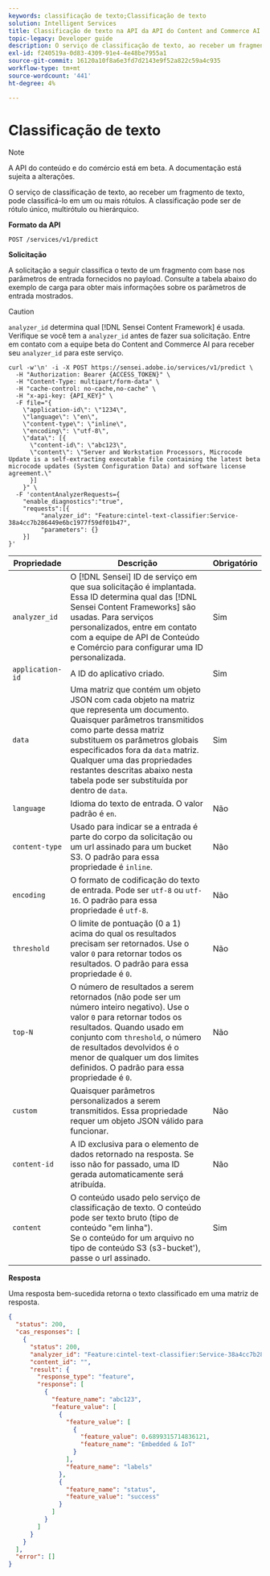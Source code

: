 ```yaml
---
keywords: classificação de texto;Classificação de texto
solution: Intelligent Services
title: Classificação de texto na API da API do Content and Commerce AI
topic-legacy: Developer guide
description: O serviço de classificação de texto, ao receber um fragmento de texto, pode classificá-lo em um ou mais rótulos. A classificação pode ser de rótulo único, multirótulo ou hierárquico.
exl-id: f240519a-0d83-4309-91e4-4e48be7955a1
source-git-commit: 16120a10f8a6e3fd7d2143e9f52a822c59a4c935
workflow-type: tm+mt
source-wordcount: '441'
ht-degree: 4%

---
```


# Classificação de texto

>[!NOTE]
>
>A API do conteúdo e do comércio está em beta. A documentação está sujeita a alterações.

O serviço de classificação de texto, ao receber um fragmento de texto, pode classificá-lo em um ou mais rótulos. A classificação pode ser de rótulo único, multirótulo ou hierárquico.

**Formato da API**

```http
POST /services/v1/predict
```

**Solicitação**

A solicitação a seguir classifica o texto de um fragmento com base nos parâmetros de entrada fornecidos no payload. Consulte a tabela abaixo do exemplo de carga para obter mais informações sobre os parâmetros de entrada mostrados.

>[!CAUTION]
>
>`analyzer_id` determina qual [!DNL Sensei Content Framework] é usada. Verifique se você tem a `analyzer_id` antes de fazer sua solicitação. Entre em contato com a equipe beta do Content and Commerce AI para receber seu `analyzer_id` para este serviço.

```SHELL
curl -w'\n' -i -X POST https://sensei.adobe.io/services/v1/predict \
  -H "Authorization: Bearer {ACCESS_TOKEN}" \
  -H "Content-Type: multipart/form-data" \
  -H "cache-control: no-cache,no-cache" \
  -H "x-api-key: {API_KEY}" \
  -F file="{
    \"application-id\": \"1234\", 
    \"language\": \"en\", 
    \"content-type\": \"inline\", 
    \"encoding\": \"utf-8\", 
    \"data\": [{
      \"content-id\": \"abc123\", 
      \"content\": \"Server and Workstation Processors, Microcode Update is a self-extracting executable file containing the latest beta microcode updates (System Configuration Data) and software license agreement.\"
      }]
    }" \
  -F 'contentAnalyzerRequests={
    "enable_diagnostics":"true",
    "requests":[{
         "analyzer_id": "Feature:cintel-text-classifier:Service-38a4cc7b286449e6bc1977f59df01b47",
         "parameters": {}
    }]
}'
```

| Propriedade | Descrição | Obrigatório |
| --- | --- | --- |
| `analyzer_id` | O [!DNL Sensei] ID de serviço em que sua solicitação é implantada. Essa ID determina qual das [!DNL Sensei Content Frameworks] são usadas. Para serviços personalizados, entre em contato com a equipe de API de Conteúdo e Comércio para configurar uma ID personalizada. | Sim |
| `application-id` | A ID do aplicativo criado. | Sim |
| `data` | Uma matriz que contém um objeto JSON com cada objeto na matriz que representa um documento. Quaisquer parâmetros transmitidos como parte dessa matriz substituem os parâmetros globais especificados fora da `data` matriz. Qualquer uma das propriedades restantes descritas abaixo nesta tabela pode ser substituída por dentro de `data`. | Sim |
| `language` | Idioma do texto de entrada. O valor padrão é `en`. | Não |
| `content-type` | Usado para indicar se a entrada é parte do corpo da solicitação ou um url assinado para um bucket S3. O padrão para essa propriedade é `inline`. | Não |
| `encoding` | O formato de codificação do texto de entrada. Pode ser `utf-8` ou `utf-16`. O padrão para essa propriedade é `utf-8`. | Não |
| `threshold` | O limite de pontuação (0 a 1) acima do qual os resultados precisam ser retornados. Use o valor `0` para retornar todos os resultados. O padrão para essa propriedade é `0`. | Não |
| `top-N` | O número de resultados a serem retornados (não pode ser um número inteiro negativo). Use o valor `0` para retornar todos os resultados. Quando usado em conjunto com `threshold`, o número de resultados devolvidos é o menor de qualquer um dos limites definidos. O padrão para essa propriedade é `0`. | Não |
| `custom` | Quaisquer parâmetros personalizados a serem transmitidos. Essa propriedade requer um objeto JSON válido para funcionar. | Não |
| `content-id` | A ID exclusiva para o elemento de dados retornado na resposta. Se isso não for passado, uma ID gerada automaticamente será atribuída. | Não |
| `content` | O conteúdo usado pelo serviço de classificação de texto. O conteúdo pode ser texto bruto (tipo de conteúdo &quot;em linha&quot;). <br> Se o conteúdo for um arquivo no tipo de conteúdo S3 (s3-bucket&#39;), passe o url assinado. | Sim |

**Resposta**

Uma resposta bem-sucedida retorna o texto classificado em uma matriz de resposta.

```json
{
  "status": 200,
  "cas_responses": [
    {
      "status": 200,
      "analyzer_id": "Feature:cintel-text-classifier:Service-38a4cc7b286449e6bc1977f59df01b47",
      "content_id": "",
      "result": {
        "response_type": "feature",
        "response": [
          {
            "feature_name": "abc123",
            "feature_value": [
              {
                "feature_value": [
                  {
                    "feature_value": 0.6899315714836121,
                    "feature_name": "Embedded & IoT"
                  }
                ],
                "feature_name": "labels"
              },
              {
                "feature_name": "status",
                "feature_value": "success"
              }
            ]
          }
        ]
      }
    }
  ],
  "error": []
}
```
